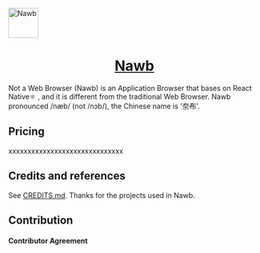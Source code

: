 <a href="#" target="_blank" rel="noopener noreferrer"><img width="60" src="https://i.loli.net/2021/11/25/ViJcsZLKF35fAm7.png" alt="Nawb" /></a>

<p align="center">
  <a href="#" target="_blank" rel="noopener noreferrer">
    <h1 align="center">Nawb</h1>
  </a>
</p>

Not a Web Browser (Nawb) is an Application Browser that bases on React Native⚛️ , and it is different from the traditional Web Browser. Nawb pronounced /næb/ (not /nɔb/), the Chinese name is '奈布'.


## Pricing
xxxxxxxxxxxxxxxxxxxxxxxxxxxxxx
## Credits and references

See [CREDITS.md](./doc/CREDITS.md). Thanks for the projects used in Nawb.

## Contribution

#### Contributor Agreement
